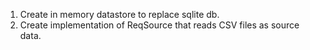 1. Create in memory datastore to replace sqlite db.
2. Create implementation of ReqSource that reads CSV files as source data.
